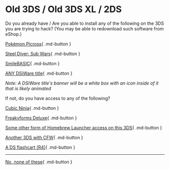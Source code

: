 # Old 3DS / Old 3DS XL / 2DS

Do you already have / Are you able to install any of the following on the 3DS you are trying to hack? (You may be able to redownload such software from eShop.)

[Pokémon Picross](/seventeen/pichaxxlater){ .md-button }

[Steel Diver: Sub Wars](/seventeen/steelhaxlater){ .md-button }

[SmileBASIC](/seventeen/smilehax){ .md-button }

[ANY DSiWare title](/seventeen/dsiware){ .md-button }

*Note: A DSiWare title's banner will be a white box with an icon inside of it that is likely animated*

If not, do you have access to any of the following?

[Cubic Ninja](/seventeen/ninjhaxlater){ .md-button }

[Freakyforms Deluxe](/seventeen/freakyformslater){ .md-button }

[Some other form of Homebrew Launcher access on this 3DS](/seventeen/hbl){ .md-button }

[Another 3DS with CFW](/seventeen/kartdlphaxlater){ .md-button }

[A DS flashcart (R4)](/seventeen/ntrboot){ .md-button }

---


[No, none of these](/seventeen/failure){ .md-button }